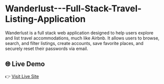 # Wanderlust---Full-Stack-Travel-Listing-Application
Wanderlust is a full stack web application designed to help users explore and list travel accommodations, much like Airbnb. It allows users to browse, search, and filter listings, create accounts, save favorite places, and securely reset their passwords via email.

## 🌐 Live Demo

👉 [Visit Live Site](https://wanderlust-sabi.onrender.com/listing)
